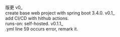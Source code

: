 版更
v0_  
    create base web project with spring boot 3.4.0.
v0.1_  
    add CI/CD with hithub actions.  
    runs-on: self-hosted.
v0.1.1_  
    .yml line 59 occurs error, remark it.
